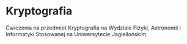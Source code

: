 # Kryptografia

Ćwiczenia na przedmiot Kryptografia na Wydziale Fizyki, Astronomii
i Informatyki Stosowanej na Uniwersytecie Jagiellońskim

